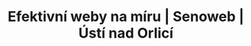 ---
layout: "pages/home.njk"

title: 'Efektivní weby na míru | Senoweb | Ústí nad Orlicí'
description: 'V Senoweb se specializujeme na tvorbu webových stránek na míru. Nepoužíváme koupené šablony, nástroje pro automatizované budování webů ani nástroje, které by váš web zahlcovali zbytečným kódem a tím vaší stránku zpomalovaly.'
permalink: 'cs/'

eleventyNavigation:
  key: Domů
  order: 100


hero:
  heading: Dotek historie<br>a zážitek luxusu<br>v srdci Orlických hor
  text: V kouzelném prostředí podhůří Orlických hor vás vítá <b><i>Chateau Orlice</i></b>, místo, kde se pojí dlouholetá historie s prvotřídním komfortem.

  ctaPrimary: Akční nabídky
  ctaSecondary: Rezervace

  imageUrl: /assets/images/hero/hero-image.jpg
  imageAtl: Hotel Chateau Orlice u rybníku


specialOffers:
  topper: Akční nabídky
  heading: Limitované sezonní zážitky

  cta: Dozvědět se více


services:
  topper: Naše služby
  heading: Luxusní služby v historickém prostředí
  text: V Chateau Orlice spojujeme noblesní atmosféru historických prostor s moderním pojetím luxusu a pohostinnosti. Ať už toužíte po klidném odpočinku v elegantních pokojích, gurmánském zážitku v naší restauraci nebo relaxaci v prvotřídním wellness

  items: 
    - url: /ubytovani
      title: Ubytování
      text: Dopřejte si ničím nerušený odpočinek v pokojích, kde se potkává historie s pohodlím moderního hotelu.

      imageUrl: /assets/images/services/ubytovani.jpg
      imageAlt: Pokoj č. 317 v hotelu Chateau Orlice

    - url: /restaurace
      title: Restaurace
      text: Dopřejte si gurmánský zážitek, který dokonale doplní váš pobyt v nádherném prostředí Orlických hor.

      imageUrl: /assets/images/services/restaurace.jpg
      imageAlt: Catering v Chateau Orlice

    - url: /wellness-spa
      title: Wellness
      text: Užijte si chvilky klidu ve wellness, které propojuje luxusní péči s kouzelnou atmosférou našeho hotelu.

      imageUrl: /assets/images/services/wellness.jpg
      imageAlt: Žena v sauně ve wellness Chateau Orlice

  cta: Dozvědět se více

  backgroundAlt: Pozadí s grafikou Chateau Orlice


about:
  heading: Začněte svůj příběh v Chateau Orlice
  text: Na pokraji Letohradu, v objetí malebné přírody Orlických hor, se tyčí Chateau Orlice – historický klenot s bohatým příběhem. Původní tvrz prošla staletími proměn, aby dnes hostům nabízela dokonalé spojení historického dědictví a moderního luxusu.
  
  ctaPrimary: Vyberte si svůj zážitek
  ctaSecondary: Dozvědět se více

  imageUrl: /assets/images/about/cheateau_orlice-about.jpg
  imageAlt: Pohled na budovu hotelu Chateau Orlice z nádvoří


rooms:
  topper: Pokoje
  heading: Vyberte si svůj ideální pokoj

  items:
    - title: Standard
      text: Pokoj Standard nabízí vše pro váš komfortní pobyt. Po dni stráveném objevováním krás Orlických hor vám poskytne klidné útočiště, kde načerpáte síly před večerní návštěvou naší restaurace nebo relaxační procedurou ve wellness centru.

      imageUrl: /assets/images/

  ctaPrimary: Více o ubytování
  ctaSecondary: Dozvědět se více
---